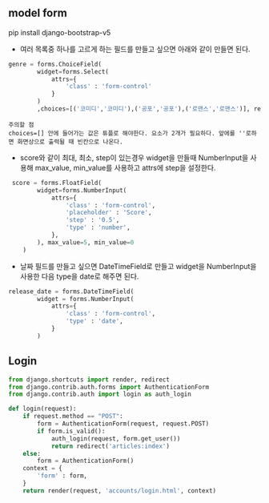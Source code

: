 ## model form
pip install django-bootstrap-v5
- 여러 목록중 하나를 고르게 하는 필드를 만들고 싶으면 아래와 같이 만들면 된다.
```py
genre = forms.ChoiceField(
        widget=forms.Select(
            attrs={
                'class' : 'form-control'
            }
        )
        ,choices=[('코미디','코미디'),('공포','공포'),('로맨스','로맨스')], required=True)
```
```
주의할 점
choices=[] 안에 들어가는 값은 튜플로 해야한다. 요소가 2개가 필요하다. 앞에를 ''로하면 화면상으로 출력될 때 빈칸으로 나온다.
```
- score와 같이 최대, 최소, step이 있는경우 widget을 만들때 NumberInput을 사용해 max_value, min_value를 사용하고 attrs에 step을 설정한다.
```py
 score = forms.FloatField(
        widget=forms.NumberInput(
            attrs={
                'class' : 'form-control',
                'placeholder' : 'Score',
                'step' : '0.5',
                'type' : 'number',
            },
        ), max_value=5, min_value=0
    )
```
- 날짜 필드를 만들고 싶으면 DateTimeField로 만들고 widget을 NumberInput을 사용한 다음 type을 date로 해주면 된다.
```py
release_date = forms.DateTimeField(
        widget = forms.NumberInput(
            attrs={
                'class' : 'form-control',
                'type' : 'date',
            }
        )
```
## Login
```py
from django.shortcuts import render, redirect
from django.contrib.auth.forms import AuthenticationForm
from django.contrib.auth import login as auth_login

def login(request):
    if request.method == "POST":
        form = AuthenticationForm(request, request.POST)
        if form.is_valid():
            auth_login(request, form.get_user())
            return redirect('articles:index')
    else:
        form = AuthenticationForm()
    context = {
        'form' : form,
    }
    return render(request, 'accounts/login.html', context)
```